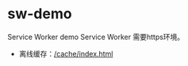 # sw-demo
Service Worker demo
Service Worker 需要https环境。
- 离线缓存：<a href="https://coderkobe.github.io/demo/sw-demo/cache/index.html">/cache/index.html</a>
